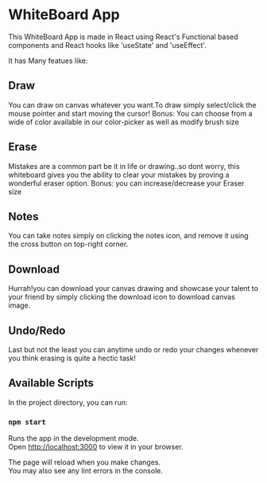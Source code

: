 # WhiteBoard App
This WhiteBoard App is made in React using React's Functional based components and React hooks like 'useState' and 'useEffect'.

It has Many featues like:
## Draw
You can draw on canvas whatever you want.To draw simply select/click the mouse pointer and start moving the cursor!
Bonus: You can choose from a wide of color available in our color-picker as well as modify brush size

## Erase
Mistakes are a common part be it in life or drawing..so dont worry, this whiteboard gives you the ability to clear your mistakes by proving a wonderful eraser option. 
Bonus: you can increase/decrease your Eraser size

## Notes
You can take notes simply on clicking the notes icon, and remove it using the cross button on top-right corner.

## Download
Hurrah!you can download your canvas drawing and showcase your talent to your friend by simply clicking the download icon to download canvas image.

## Undo/Redo
Last but not the least you can anytime undo or redo your changes whenever you think erasing is quite a hectic task!

## Available Scripts

In the project directory, you can run:

### `npm start`

Runs the app in the development mode.\
Open [http://localhost:3000](http://localhost:3000) to view it in your browser.

The page will reload when you make changes.\
You may also see any lint errors in the console.





